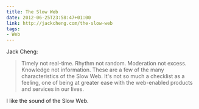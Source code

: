 ```yaml
---
title: The Slow Web
date: 2012-06-25T23:58:47+01:00
link: http://jackcheng.com/the-slow-web
tags:
- Web
---
```

Jack Cheng:

> Timely not real-time. Rhythm not random. Moderation not excess. Knowledge not information. These are a few of the many characteristics of the Slow Web. It's not so much a checklist as a feeling, one of being at greater ease with the web-enabled products and services in our lives.

I like the sound of the Slow Web.
